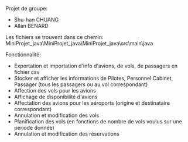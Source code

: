 Projet de groupe: 
- Shu-han CHUANG
- Allan BENARD

Les fichiers se trouvent dans ce chemin:
MiniProjet_java\MiniProjet_java\MiniProjet_java\src\main\java

Fonctionnalité:
- Exportation et importation d'info d'avions, de vols, de passagers en fichier csv
- Stocker et afficher les informations de Pilotes, Personnel Cabinet, Passager (tous les passagers ou au vol correspondant)
- Affection des vols pour les avions
- Affichage de disponibilité d'avions
- Affectation des avions pour les aéroports (origine et destinataire correspondant)
- Annulation et modification des vols
- Planification des vols (en fonctions de nombre de vols voulus sur une période donnée)
- Annulation et modification des réservations
